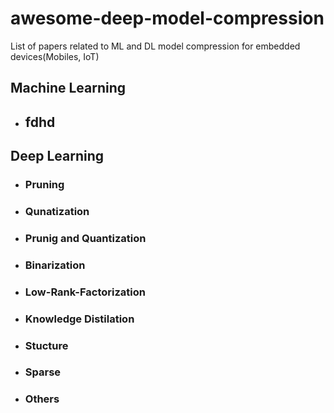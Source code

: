 # awesome-deep-model-compression
List of papers related to ML and DL model compression for embedded devices(Mobiles, IoT)

## Machine Learning
- ## fdhd

## Deep Learning
- ### Pruning
- ### Qunatization
- ### Prunig and Quantization
- ### Binarization
- ### Low-Rank-Factorization
- ### Knowledge Distilation
- ### Stucture
- ### Sparse
- ### Others



